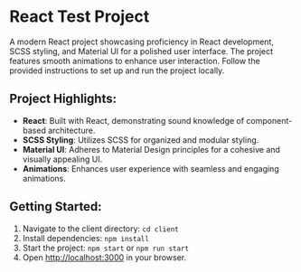 # React Test Project

A modern React project showcasing proficiency in React development, SCSS styling, and Material UI for a polished user interface. The project features smooth animations to enhance user interaction. Follow the provided instructions to set up and run the project locally.

## Project Highlights:

- **React**: Built with React, demonstrating sound knowledge of component-based architecture.
- **SCSS Styling**: Utilizes SCSS for organized and modular styling.
- **Material UI**: Adheres to Material Design principles for a cohesive and visually appealing UI.
- **Animations**: Enhances user experience with seamless and engaging animations.

## Getting Started:

1. Navigate to the client directory: `cd client`
2. Install dependencies: `npm install`
3. Start the project: `npm start` or `npm run start`
4. Open [http://localhost:3000](http://localhost:3000) in your browser.


